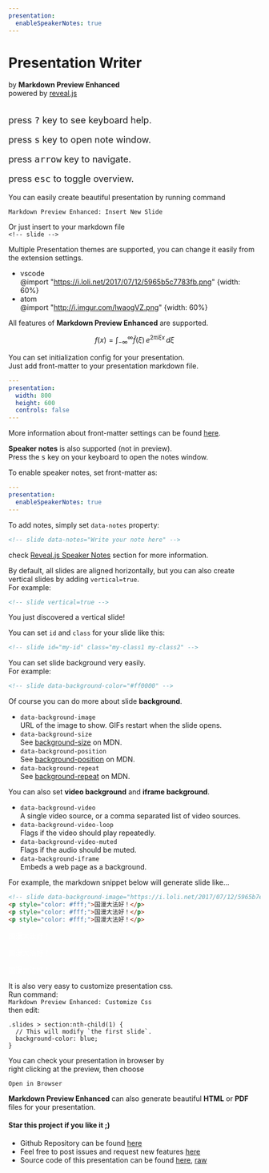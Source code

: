 ```yaml
---
presentation:
  enableSpeakerNotes: true
---
```


<!-- slide -->
# Presentation Writer
by **Markdown Preview Enhanced**  
powered by [reveal.js](https://github.com/hakimel/reveal.js)  
<br>

<p style="font-size: 18px;">press <kbd>?</kbd> key to see keyboard help.</p>  
<p style="font-size: 18px;">press <kbd>s</kbd> key to open note window.</p>
<p style="font-size: 18px;">press <kbd>arrow</kbd> key to navigate.</p>
<p style="font-size: 18px;">press <kbd>esc</kbd> to toggle overview.</p>

<!-- slide -->
You can easily create beautiful presentation by running command   

`Markdown Preview Enhanced: Insert New Slide`   

Or just insert to your markdown file  
`<!-- slide -->`

<!-- slide -->
Multiple Presentation themes are supported, you can change it easily from the extension settings.
* vscode  
@import "https://i.loli.net/2017/07/12/5965b5c7783fb.png" {width: 60%}
* atom  
@import "http://i.imgur.com/lwaogVZ.png" {width: 60%}


<!-- slide -->
All features of **Markdown Preview Enhanced** are supported.    

$$
f(x) = \int_{-\infty}^\infty
    \hat f(\xi)\,e^{2 \pi i \xi x}
    \,d\xi
$$

<!-- slide -->   
You can set initialization config for your presentation.  
Just add front-matter to your presentation markdown file.  
```yaml
---
presentation:
  width: 800
  height: 600
  controls: false
---
```
More information about front-matter settings can be found [here](https://shd101wyy.github.io/markdown-preview-enhanced/#/presentation).

<!-- slide data-notes="This is speaker note"-->  
**Speaker notes** is also supported (not in preview).  
Press the <kbd>s</kbd> key on your keyboard to open the notes window.  

<!-- slide -->
To enable speaker notes, set front-matter as:  
```yaml  
---
presentation:
  enableSpeakerNotes: true
---
```  
To add notes, simply set `data-notes` property:

```html
<!-- slide data-notes="Write your note here" -->
```

check [Reveal.js Speaker Notes](https://github.com/hakimel/reveal.js#speaker-notes) section for more information.


<!-- slide -->
By default, all slides are aligned horizontally, but you can also create vertical slides by adding `vertical=true`.  
For example:  
```html
<!-- slide vertical=true -->
```  

<!-- slide vertical=true -->
You just discovered a vertical slide!

<!-- slide -->
You can set `id` and `class` for your slide like this:  
```html
<!-- slide id="my-id" class="my-class1 my-class2" -->
```

<!-- slide -->
You can set slide background very easily.   
For example:
```html
<!-- slide data-background-color="#ff0000" -->
```

<!-- slide data-background-color="#ffebcf"-->
Of course you can do more about slide **background**.  
* `data-background-image`  
URL of the image to show. GIFs restart when the slide opens.
* `data-background-size`  
See [background-size](https://developer.mozilla.org/docs/Web/CSS/background-size) on MDN.
* `data-background-position`  
See [background-position](https://developer.mozilla.org/docs/Web/CSS/background-position) on MDN.
* `data-background-repeat`  
See [background-repeat](https://developer.mozilla.org/docs/Web/CSS/background-repeat) on MDN.

<!-- slide -->
You can also set **video background** and **iframe background**.
* `data-background-video`   
A single video source, or a comma separated list of video sources.
* `data-background-video-loop`  
Flags if the video should play repeatedly.
* `data-background-video-muted`    
Flags if the audio should be muted.
* `data-background-iframe`  
Embeds a web page as a background.

<!-- slide -->
For example, the markdown snippet below will generate slide like...  
```html
<!-- slide data-background-image="https://i.loli.net/2017/07/12/5965b7edd3a2a.jpeg" data-transition="zoom" -->
<p style="color: #fff;">国漫大法好！</p>
<p style="color: #fff;">国漫大法好！</p>
<p style="color: #fff;">国漫大法好！</p>
```

<!-- slide data-background-image="https://i.loli.net/2017/07/12/5965b7edd3a2a.jpeg"
data-transition="zoom"
-->
<p style="color: #fff;">国漫大法好！</p>
<p style="color: #fff;">国漫大法好！</p>
<p style="color: #fff;">国漫大法好！</p>

<!-- slide -->
It is also very easy to customize presentation css.  
Run command:  
`Markdown Preview Enhanced: Customize Css`  
then edit:
```less
.slides > section:nth-child(1) {
  // This will modify `the first slide`.
  background-color: blue;
}
```

<!-- slide -->
You can check your presentation in browser by     
right clicking at the preview, then choose   

`Open in Browser`   

<!-- slide -->
**Markdown Preview Enhanced** can also generate beautiful **HTML** or **PDF** files for your presentation.

<!-- slide -->  
#### Star this project if you like it ;)    
* Github Repository can be found [here](https://github.com/shd101wyy/markdown-preview-enhanced)
* Feel free to post issues and request new features [here](https://github.com/shd101wyy/markdown-preview-enhanced/issues)
* Source code of this presentation can be found [here](https://github.com/shd101wyy/markdown-preview-enhanced/blob/master/docs/presentation-intro.md), [raw](https://raw.githubusercontent.com/shd101wyy/markdown-preview-enhanced/master/docs/presentation-intro.md)  


<!-- slide data-background-image="http://ooo.0o0.ooo/2016/07/18/578c66da6a5a3.jpg" -->